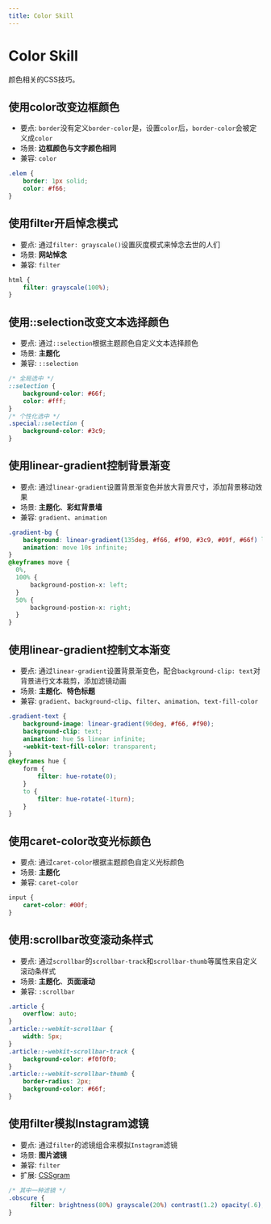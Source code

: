 ```yaml
---
title: Color Skill
---
```


# Color Skill
颜色相关的CSS技巧。

## 使用color改变边框颜色
* 要点: `border`没有定义`border-color`是，设置`color`后，`border-color`会被定义成`color`
* 场景: **边框颜色与文字颜色相同**
* 兼容: `color`

```css
.elem {
    border: 1px solid;
    color: #f66;
}
```

## 使用filter开启悼念模式
* 要点: 通过`filter: grayscale()`设置灰度模式来悼念去世的人们
* 场景: **网站悼念**
* 兼容: `filter`

```css
html {
    filter: grayscale(100%);
}
```

## 使用::selection改变文本选择颜色
* 要点: 通过`::selection`根据主题颜色自定义文本选择颜色
* 场景: **主题化**
* 兼容: `::selection`

```css
/* 全局选中 */
::selection {
    background-color: #66f;
    color: #fff;
}
/* 个性化选中 */
.special::selection {
    background-color: #3c9;
}
```

## 使用linear-gradient控制背景渐变
* 要点: 通过`linear-gradient`设置背景渐变色并放大背景尺寸，添加背景移动效果
* 场景: **主题化**、**彩虹背景墙**
* 兼容: `gradient`、`animation`

```css
.gradient-bg {
    background: linear-gradient(135deg, #f66, #f90, #3c9, #09f, #66f) left center/400% 400%;
    animation: move 10s infinite;
}
@keyframes move {
  0%,
  100% {
      background-postion-x: left;
  }
  50% {
      background-postion-x: right;
  }
}
```

## 使用linear-gradient控制文本渐变
* 要点: 通过`linear-gradient`设置背景渐变色，配合`background-clip: text`对背景进行文本裁剪，添加滤镜动画
* 场景: **主题化**、**特色标题**
* 兼容: `gradient`、`background-clip`、`filter`、`animation`、`text-fill-color`

```css
.gradient-text {
    background-image: linear-gradient(90deg, #f66, #f90);
    background-clip: text;
    animation: hue 5s linear infinite;
    -webkit-text-fill-color: transparent;
}
@keyframes hue {
    form {
        filter: hue-rotate(0);
    }
    to {
        filter: hue-rotate(-1turn);
    }
}
```

## 使用caret-color改变光标颜色
* 要点: 通过`caret-color`根据主题颜色自定义光标颜色
* 场景: **主题化**
* 兼容: `caret-color`

```css
input {
    caret-color: #00f;
}
```

## 使用:scrollbar改变滚动条样式
* 要点: 通过`scrollbar`的`scrollbar-track`和`scrollbar-thumb`等属性来自定义滚动条样式
* 场景: **主题化**、**页面滚动**
* 兼容: `:scrollbar`

```css
.article {
    overflow: auto;
}
.article::-webkit-scrollbar {
    width: 5px;
}
.article::-webkit-scrollbar-track {
    background-color: #f0f0f0;
}
.article::-webkit-scrollbar-thumb {
    border-radius: 2px;
    background-color: #66f;
}
```

## 使用filter模拟Instagram滤镜
* 要点: 通过`filter`的滤镜组合来模拟`Instagram`滤镜
* 场景: **图片滤镜**
* 兼容: `filter`
* 扩展: [CSSgram](https://github.com/una/CSSgram/blob/master/README-CN.md)

```css
/* 其中一种滤镜 */
.obscure {
	  filter: brightness(80%) grayscale(20%) contrast(1.2) opacity(.6);
}
```